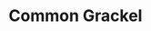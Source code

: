 ---
layout: post
title: Common Grackel
permalink: /bird/common-grackel
bird:
  name: Common Grackle
  latin-name: Quiscalus quiscula
  frequency: occasionally
  season: summer & autumn
  page_url: https://commons.wikimedia.org/wiki/File:Sharp_Grackle_(49749968433).jpg
  image: https://res.cloudinary.com/fergd/image/upload/q_auto/v1640205436/Birds/Sharp_Grackle__49749968433.jpg
  caption: "The common grackle perched on a thin branch shown against a cloudless sky."
---